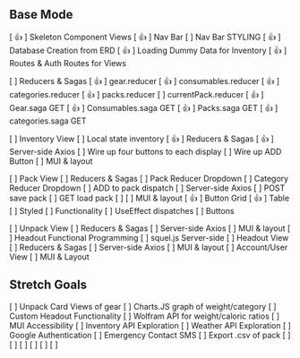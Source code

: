 ## Base Mode
[ 👍 ] Skeleton Component Views
[ 👍 ] Nav Bar 
  [ ] Nav Bar STYLING
[ 👍 ] Database Creation from ERD
[ 👍 ] Loading Dummy Data for Inventory
[ 👍 ] Routes & Auth Routes for Views
<!--  -->
[ ] Reducers & Sagas
  [ 👍 ] gear.reducer
  [ 👍 ] consumables.reducer
  [ 👍 ] categories.reducer
  [ 👍 ] packs.reducer
  [ ] currentPack.reducer
  [ 👍 ] Gear.saga GET
  [ 👍 ] Consumables.saga GET
  [ 👍 ] Packs.saga GET
  [ 👍 ] categories.saga GET
<!--  -->
[ ] Inventory View
  [ ] Local state inventory
  [ 👍 ] Reducers & Sagas
  [ 👍 ] Server-side Axios
  [ ] Wire up four buttons to each display
  [ ] Wire up ADD Button
  [ ] MUI & layout
<!--  -->
[ ] Pack View
  [ ] Reducers & Sagas
    [ ] Pack Reducer Dropdown
    [ ] Category Reducer Dropdown
    [ ] ADD to pack dispatch
  [ ] Server-side Axios
    [ ] POST save pack
    [ ] GET load pack
    [ ] 
  [ ] MUI & layout
    [ 👍 ] Button Grid
    [ 👍 ] Table
    [ ] Styled
  [ ] Functionality
    [ ] UseEffect dispatches
    [ ] Buttons

<!--  -->
[ ] Unpack View
  [ ] Reducers & Sagas
  [ ] Server-side Axios
  [ ] MUI & layout
[ ] Headout Functional Programming
  [ ] squel.js Server-side
[ ] Headout View
  [ ] Reducers & Sagas
  [ ] Server-side Axios
  [ ] MUI & layout
[ ] Account/User View
  [ ] MUI & Layout

## Stretch Goals
[ ] Unpack Card Views of gear
  [ ] Charts.JS graph of weight/category
[ ] Custom Headout Functionality
[ ] Wolfram API for weight/caloric ratios
[ ] MUI Accessibility
[ ] Inventory API Exploration
[ ] Weather API Exploration
[ ] Google Authentication
[ ] Emergency Contact SMS 
[ ] Export .csv of pack
[ ]
[ ]
[ ]
[ ]
[ ]
[ ]